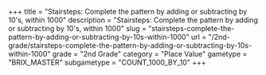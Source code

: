 +++
title = "Stairsteps: Complete the pattern by adding or subtracting by 10's, within 1000"
description = "Stairsteps: Complete the pattern by adding or subtracting by 10's, within 1000"
slug = "stairsteps-complete-the-pattern-by-adding-or-subtracting-by-10s-within-1000"
url = "/2nd-grade/stairsteps-complete-the-pattern-by-adding-or-subtracting-by-10s-within-1000"
grade = "2nd Grade"
category = "Place Value"
gametype = "BRIX_MASTER"
subgametype = "COUNT_1000_BY_10"
+++